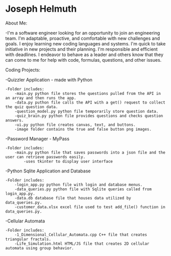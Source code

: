 # Joseph Helmuth


About Me:

-I'm a software engineer looking for an opportunity to join an engineering team. I'm adaptable, proactive, and comfortable with new challenges and goals. I enjoy learning new coding languages and systems. I'm quick to take initiative in new projects and their planning. I'm responsible and efficient with deadlines. I endeavor to behave as a leader and others know that they can come to me for help with code, formulas, questions, and other issues. 


Coding Projects:


-Quizzler Application - made with Python

    -Folder includes:
        -main.py python file stores the questions pulled from the API in an array and then runs the app.
        -data.py puthon file calls the API with a get() request to collect the quiz question data.
        -question_model.py python file temporarily store question data.
        -quiz_brain.py python file provides questions and checks question answers.
        -ui.py python file creates canvas, text, and buttons.
        -image folder contains the true and false button png images.


-Password Manager - MyPass

    -Folder includes:
        -main.py python file that saves passwords into a json file and the user can retrieve passwords easily.
            -uses tkinter to display user interface


-Python Sqlite Application and Database 

    -Folder includes:
        -login_app.py python file with login and database menus.
        -data_queries.py python file with Sqlite queries called from login_app.py.
        -data.db database file that houses data utilized by data_queries.py.
        -customer_data.xlsx excel file used to test add_file() function in data_queries.py.


-Cellular Automata

    -Folder includes:
        -1_Dimensional_Cellular_Automata.cpp C++ file that creates triangular fractals.
        -Life_Simulation.html HTML/JS file that creates 2D cellular automata using group behavior.
